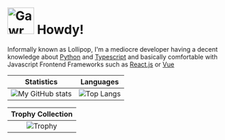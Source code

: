 # <a href="https://emoji.gg/emoji/6949-gawrgurawavebackgroundless"><img src="https://emoji.gg/assets/emoji/6949-gawrgurawavebackgroundless.png" width="60px" height="60px" alt="GawrGuraWaveBackgroundless"></a> Howdy!

Informally known as Lollipop, I'm a mediocre developer having a decent knowledge about [Python](https://python.org) and [Typescript](https://typescriptlang.org) and basically comfortable with Javascript Frontend Frameworks such as [React.js](https://reactjs.org) or [Vue](https://v3.vuejs.org)

|Statistics|Languages|
|:---:|:---:|
|![My GitHub stats](https://github-readme-stats.vercel.app/api?username=1olipop&show_icons=true)|![Top Langs](https://github-readme-stats.vercel.app/api/top-langs/?username=1olipop&layout=compact&langs_count=6)|

|Trophy Collection|
|:---:|
|![Trophy](https://github-profile-trophy.vercel.app/?username=1olipop&row=1&margin-w=5)|

